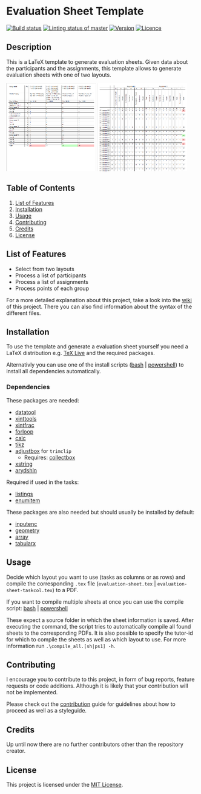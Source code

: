 # Evaluation Sheet Template

[<img alt="Build status" src="https://img.shields.io/github/workflow/status/rwarnking/evaluation-sheet-template/Compile%20Evaluation%20Sheet?label=Build&logo=github&style=for-the-badge" height="23">](https://github.com/rwarnking/evaluation-sheet-template/actions/workflows/compile.yml)
[<img alt="Linting status of master" src="https://img.shields.io/github/workflow/status/rwarnking/evaluation-sheet-template/Lint%20Code%20Base?label=Linter&style=for-the-badge" height="23">](https://github.com/marketplace/actions/super-linter)
[<img alt="Version" src="https://img.shields.io/github/v/release/rwarnking/evaluation-sheet-template?style=for-the-badge" height="23">](https://github.com/rwarnking/evaluation-sheet-template/releases/latest)
[<img alt="Licence" src="https://img.shields.io/github/license/rwarnking/evaluation-sheet-template?style=for-the-badge" height="23">](https://github.com/rwarnking/evaluation-sheet-template/blob/main/LICENSE)

## Description
This is a LaTeX template to generate evaluation sheets.
Given data about the participants and the assignments, this template allows to
generate evaluation sheets with one of two layouts.

<p float="left">
  <img src="docs/images/evaluation-sheet-taskrow.png" alt="evaluation sheet task rows" width="47%" />
  <img src="docs/images/evaluation-sheet-taskcol.png" alt="evaluation sheet task columns" width="47%" />
</p>

## Table of Contents
1. [List of Features](#list-of-features)
1. [Installation](#installation)
2. [Usage](#usage)
3. [Contributing](#contributing)
4. [Credits](#credits)
4. [License](#license)

## List of Features

- Select from two layouts
- Process a list of participants
- Process a list of assignments
- Process points of each group

For a more detailed explanation about this project, take a look into the
[wiki](https://github.com/rwarnking/evaluation-sheet-template/wiki) of this project.
There you can also find information about the syntax of the different files.

## Installation

To use the template and generate a evaluation sheet yourself you need a LaTeX distribution
e.g. [TeX Live](https://www.tug.org/texlive/) and the required packages.


Alternativly you can use one of the install scripts
([bash](https://github.com/rwarnking/evaluation-sheet-template/blob/main/install.sh) |
[powershell](https://github.com/rwarnking/evaluation-sheet-template/blob/main/install.ps1))
to install all dependencies automatically.

### Dependencies

These packages are needed:
- [datatool](https://www.ctan.org/pkg/datatool)
- [xinttools](https://www.ctan.org/pkg/xint)
- [xintfrac](https://www.ctan.org/pkg/xint)
- [forloop](https://www.ctan.org/pkg/forloop)
- [calc](https://www.ctan.org/pkg/calc)
- [tikz](https://www.ctan.org/pkg/pgf)
- [adjustbox](https://www.ctan.org/pkg/adjustbox) for `trimclip`
    - Requires: [collectbox](https://www.ctan.org/pkg/collectbox)
- [xstring](https://ctan.org/pkg/xstring)
- [arydshln](https://ctan.org/pkg/arydshln)

Required if used in the tasks:
- [listings](https://www.ctan.org/pkg/listings)
- [enumitem](https://www.ctan.org/pkg/enumitem)

These packages are also needed but should usually be installed by default:
- [inputenc](https://ctan.org/pkg/insdljs)
- [geometry](https://www.ctan.org/pkg/geometry)
- [array](https://www.ctan.org/pkg/array)
- [tabularx](https://www.ctan.org/pkg/tabularx)

## Usage

Decide which layout you want to use (tasks as columns or as rows) and
compile the corresponding `.tex` file
(`evaluation-sheet.tex` | `evaluation-sheet-taskcol.tex`) to a PDF.

If you want to compile multiple sheets at once you can use the compile script:
[bash](https://github.com/rwarnking/evaluation-sheet-template/blob/main/compile_all.sh) |
[powershell](https://github.com/rwarnking/evaluation-sheet-template/blob/main/compile_all.ps1)

These expect a source folder in which the sheet information is saved.
After executing the command, the script tries to automatically compile all found sheets to
the corresponding PDFs. It is also possible to specify the tutor-id for which to compile
the sheets as well as which layout to use. For more information run `.\compile_all.[sh|ps1] -h`.

## Contributing

I encourage you to contribute to this project, in form of bug reports, feature requests
or code additions. Although it is likely that your contribution will not be implemented.

Please check out the [contribution](docs/CONTRIBUTING.md) guide for guidelines about how to proceed
as well as a styleguide.

## Credits
Up until now there are no further contributors other than the repository creator.

## License
This project is licensed under the [MIT License](LICENSE).
